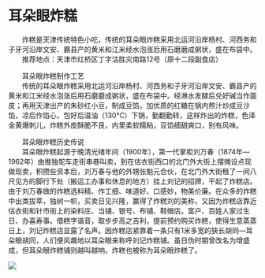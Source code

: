 # 耳朵眼炸糕  

&emsp;&emsp;炸糕是天津传统特色小吃，传统的耳朵眼炸糕采用北运河沿岸杨村、河西务和子牙河沿岸文安、霸县产的黄米和江米经水泡涨后用石磨磨成粥状，盛在布袋中。  
&emsp;&emsp;推荐地点：天津市红桥区丁字沽胜灾南路12号（原十二段副食店）  

&emsp;&emsp;耳朵眼炸糕制作工艺  
&emsp;&emsp;传统的耳朵眼炸糕采用北运河沿岸杨村、河西务和子牙河沿岸文安、霸县产的黄米和江米经水泡涨后用石磨磨成粥状，盛在布袋中。经淋水发酵后兑好碱当作面皮；再用天津出产的朱砂红小豆，制成豆馅，加优质的红糖在锅内熬汁炒成豆沙馅，凉后作馅心，包好后温油（130℃）下锅，勤翻勤转，这样炸出的炸糕，色泽金黄爆刺儿，炸糕外皮酥脆不艮，内里柔软糯粘，豆馅细甜爽口，别有风味。  

&emsp;&emsp;耳朵眼炸糕历史传说  
&emsp;&emsp;耳朵眼炸糕起源于晚清光绪年间（1900年），第一代掌柜刘万春（1874年—1962年）由推独鸵车走街串巷叫卖，到在估衣街西口的北门外大街上摆摊设点现做现卖，积攒些资本后，刘万春与他的外甥张魁元合伙，在北门外大街租了一间八尺见方的脚行下处（搬运工办事和休息的地方）挂上刘记的招牌，干起了炸糕店。由于刘万春做的炸糕选料精、作工细、味道好、口感妙，物美价廉。在众多的炸糕中出类拔萃，独树一帜，买卖日见兴隆，赢得了炸糕刘的美称，又因为炸糕店靠近估衣街和针市街上的染料庄、当铺、银号、布铺、鞋帽店。富户、百姓人家过生日、办喜寿事。借糕字谐音，取步步高之吉利，提前预约购买炸糕，使得生意蒸蒸日上，刘记炸糕店显露了名声。因炸糕店紧靠着一条只有1米多宽的狭长胡同—耳朵眼胡同，人们便风趣地以耳朵眼来称呼刘记炸糕铺。虽日伪时期曾改名为增盛成，但耳朵眼炸糕铺则越叫越响。炸糕也被称为耳朵眼炸糕了。  

![](https://s1.imagehub.cc/images/2025/06/13/25dca08aab66f1ce9a8602ace335cfd6.png)  
